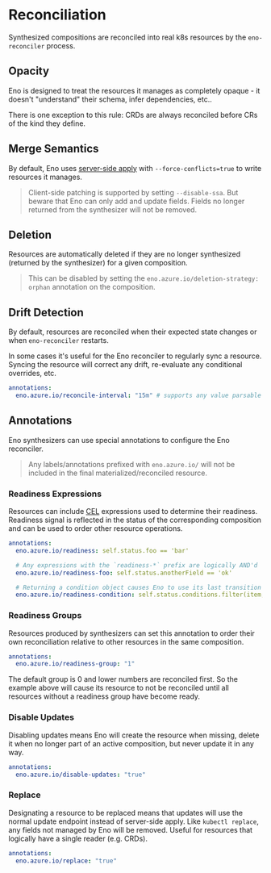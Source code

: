 # Reconciliation

Synthesized compositions are reconciled into real k8s resources by the `eno-reconciler` process.

## Opacity

Eno is designed to treat the resources it manages as completely opaque - it doesn't "understand" their schema, infer dependencies, etc..

There is one exception to this rule: CRDs are always reconciled before CRs of the kind they define.

## Merge Semantics

By default, Eno uses [server-side apply](https://kubernetes.io/docs/reference/using-api/server-side-apply/) with `--force-conflicts=true` to write resources it manages.

> Client-side patching is supported by setting `--disable-ssa`. But beware that Eno can only add and update fields. Fields no longer returned from the synthesizer will not be removed.

## Deletion

Resources are automatically deleted if they are no longer synthesized (returned by the synthesizer) for a given composition.

> This can be disabled by setting the `eno.azure.io/deletion-strategy: orphan` annotation on the composition.

## Drift Detection

By default, resources are reconciled when their expected state changes or when `eno-reconciler` restarts.

In some cases it's useful for the Eno reconciler to regularly sync a resource. 
Syncing the resource will correct any drift, re-evaluate any conditional overrides, etc.

```yaml
annotations:
  eno.azure.io/reconcile-interval: "15m" # supports any value parsable by Go's `time.ParseDuration`
```

## Annotations

Eno synthesizers can use special annotations to configure the Eno reconciler.

> Any labels/annotations prefixed with `eno.azure.io/` will not be included in the final materialized/reconciled resource.

### Readiness Expressions

Resources can include [CEL](https://github.com/google/cel-go) expressions used to determine their readiness.
Readiness signal is reflected in the status of the corresponding composition and can be used to order other resource operations.

```yaml
annotations:
  eno.azure.io/readiness: self.status.foo == 'bar'

  # Any expressions with the `readiness-*` prefix are logically AND'd
  eno.azure.io/readiness-foo: self.status.anotherField == 'ok'

  # Returning a condition object causes Eno to use its last transition time as the readiness timestamp, otherwise it uses the eno-reconciler pod's system time
  eno.azure.io/readiness-condition: self.status.conditions.filter(item, item.type == 'Test' && item.status == 'False')
```

### Readiness Groups

Resources produced by synthesizers can set this annotation to order their own reconciliation relative to other resources in the same composition.

```yaml
annotations:
  eno.azure.io/readiness-group: "1"
```

The default group is 0 and lower numbers are reconciled first.
So the example above will cause its resource to not be reconciled until all resources without a readiness group have become ready.

### Disable Updates

Disabling updates means Eno will create the resource when missing, delete it when no longer part of an active composition, but never update it in any way.

```yaml
annotations:
  eno.azure.io/disable-updates: "true"
```

### Replace

Designating a resource to be replaced means that updates will use the normal update endpoint instead of server-side apply.
Like `kubectl replace`, any fields not managed by Eno will be removed.
Useful for resources that logically have a single reader (e.g. CRDs).

```yaml
annotations:
  eno.azure.io/replace: "true"
```
